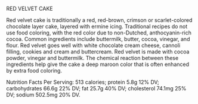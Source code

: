 RED VELVET CAKE

Red velvet cake is traditionally a red, red-brown, crimson or scarlet-colored chocolate layer cake, layered 
with ermine icing. Traditional recipes do not use food coloring, with the red color due to non-Dutched, 
anthocyanin-rich cocoa. Common ingredients include buttermilk, butter, cocoa, vinegar, and flour.
Red velvet goes well with white chocolate cream cheese, cannoli filling, cookies and cream and buttercream.
Red velvet is made with cocoa powder, vinegar and buttermilk. The chemical reaction between these ingredients 
help give the cake a deep maroon color that is often enhanced by extra food coloring.

Nutrition Facts
Per Serving:
513 calories; protein 5.8g 12% DV; carbohydrates 66.6g 22% DV; fat 25.7g 40% DV; cholesterol 74.1mg 25% DV; sodium 502.5mg 20% DV. 

